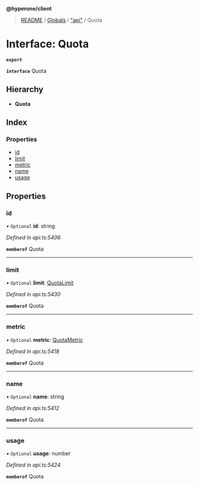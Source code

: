 **@hyperone/client**

> [README](../README.md) / [Globals](../globals.md) / ["api"](../modules/_api_.md) / Quota

# Interface: Quota

**`export`** 

**`interface`** Quota

## Hierarchy

* **Quota**

## Index

### Properties

* [id](_api_.quota.md#id)
* [limit](_api_.quota.md#limit)
* [metric](_api_.quota.md#metric)
* [name](_api_.quota.md#name)
* [usage](_api_.quota.md#usage)

## Properties

### id

• `Optional` **id**: string

*Defined in api.ts:5406*

**`memberof`** Quota

___

### limit

• `Optional` **limit**: [QuotaLimit](_api_.quotalimit.md)

*Defined in api.ts:5430*

**`memberof`** Quota

___

### metric

• `Optional` **metric**: [QuotaMetric](_api_.quotametric.md)

*Defined in api.ts:5418*

**`memberof`** Quota

___

### name

• `Optional` **name**: string

*Defined in api.ts:5412*

**`memberof`** Quota

___

### usage

• `Optional` **usage**: number

*Defined in api.ts:5424*

**`memberof`** Quota
